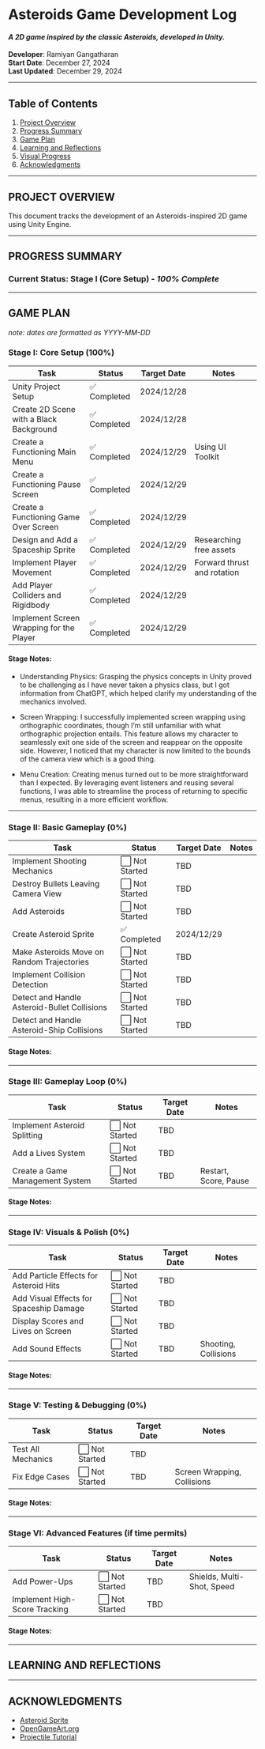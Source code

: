# **Asteroids Game Development Log**
#### _A 2D game inspired by the classic Asteroids, developed in Unity._

**Developer**: Ramiyan Gangatharan <br>
**Start Date**: December 27, 2024  <br>
**Last Updated**: December 29, 2024  <br>

---

## **Table of Contents**
1. [Project Overview](#project-overview)
2. [Progress Summary](#progress-summary)
3. [Game Plan](#game-plan)
4. [Learning and Reflections](#learning-and-reflections)
5. [Visual Progress](#visual-progress)
6. [Acknowledgments](#acknowledgments)

---

## **PROJECT OVERVIEW**
This document tracks the development of an Asteroids-inspired 2D game using Unity Engine. 

---

## **PROGRESS SUMMARY**
### Current Status: **Stage I (Core Setup)** - *100% Complete*  

---

## **GAME PLAN**

_note: dates are formatted as YYYY-MM-DD_

### **Stage I: Core Setup (100%)**
| Task                                       | Status       | Target Date         | Notes                         |
|--------------------------------------------|--------------|---------------------|-------------------------------|
| Unity Project Setup                        | ✅ Completed  | 2024/12/28   |                               |
| Create 2D Scene with a Black Background    | ✅ Completed  | 2024/12/28   |                               |
| Create a Functioning Main Menu             | ✅ Completed | 2024/12/29     | Using UI Toolkit              |
| Create a Functioning Pause Screen      | ✅ Completed | 2024/12/29    |                               |
| Create a Functioning Game Over Screen      | ✅ Completed | 2024/12/29    |                               |
| Design and Add a Spaceship Sprite          | ✅ Completed | 2024/12/29    | Researching free assets       |
| Implement Player Movement                  | ✅ Completed | 2024/12/29    | Forward thrust and rotation   |
| Add Player Colliders and Rigidbody         | ✅ Completed | 2024/12/29    |                               |
| Implement Screen Wrapping for the Player   | ✅ Completed | 2024/12/29    |                               |

#### Stage Notes:
- Understanding Physics: Grasping the physics concepts in Unity proved to be challenging as I have never taken a physics class, but I got information from ChatGPT, which helped clarify my understanding of the mechanics involved.

- Screen Wrapping: I successfully implemented screen wrapping using orthographic coordinates, though I’m still unfamiliar with what orthographic projection entails. This feature allows my character to seamlessly exit one side of the screen and reappear on the opposite side. However, I noticed that my character is now limited to the bounds of the camera view which is a good thing.

- Menu Creation: Creating menus turned out to be more straightforward than I expected. By leveraging event listeners and reusing several functions, I was able to streamline the process of returning to specific menus, resulting in a more efficient workflow.

---

### **Stage II: Basic Gameplay (0%)**
| Task                                       | Status       | Target Date         | Notes                         |
|--------------------------------------------|--------------|---------------------|-------------------------------|
| Implement Shooting Mechanics               | ⬜ Not Started | TBD    |                               |
| Destroy Bullets Leaving Camera View        | ⬜ Not Started | TBD    |                               |
| Add Asteroids                              | ⬜ Not Started | TBD    |                               |
| Create Asteroid Sprite                     | ✅ Completed | 2024/12/29    |                               |
| Make Asteroids Move on Random Trajectories | ⬜ Not Started | TBD    |                               |
| Implement Collision Detection              | ⬜ Not Started | TBD    |                               |
| Detect and Handle Asteroid-Bullet Collisions| ⬜ Not Started | TBD   |                               |
| Detect and Handle Asteroid-Ship Collisions | ⬜ Not Started | TBD    |                               |

#### Stage Notes:

---

### **Stage III: Gameplay Loop (0%)**
| Task                                       | Status       | Target Date         | Notes                         |
|--------------------------------------------|--------------|---------------------|-------------------------------|
| Implement Asteroid Splitting               | ⬜ Not Started | TBD    |                               |
| Add a Lives System                         | ⬜ Not Started | TBD    |                               |
| Create a Game Management System            | ⬜ Not Started | TBD    | Restart, Score, Pause         |

#### Stage Notes:

---

### **Stage IV: Visuals & Polish (0%)**
| Task                                       | Status       | Target Date         | Notes                         |
|--------------------------------------------|--------------|---------------------|-------------------------------|
| Add Particle Effects for Asteroid Hits     | ⬜ Not Started | TBD    |                               |
| Add Visual Effects for Spaceship Damage    | ⬜ Not Started | TBD    |                               |
| Display Scores and Lives on Screen         | ⬜ Not Started | TBD    |                               |
| Add Sound Effects                          | ⬜ Not Started | TBD    | Shooting, Collisions          |

#### Stage Notes:

---

### **Stage V: Testing & Debugging (0%)**
| Task                                       | Status       | Target Date         | Notes                         |
|--------------------------------------------|--------------|---------------------|-------------------------------|
| Test All Mechanics                         | ⬜ Not Started | TBD   |                               |
| Fix Edge Cases                             | ⬜ Not Started | TBD   | Screen Wrapping, Collisions   |

#### Stage Notes:

---

### **Stage VI: Advanced Features (if time permits)**
| Task                                       | Status       | Target Date         | Notes                         |
|--------------------------------------------|--------------|---------------------|-------------------------------|
| Add Power-Ups                              | ⬜ Not Started | TBD   | Shields, Multi-Shot, Speed    |
| Implement High-Score Tracking              | ⬜ Not Started | TBD   |                               |

#### Stage Notes:

---

## **LEARNING AND REFLECTIONS**

---

## **ACKNOWLEDGMENTS**
- [Asteroid Sprite](https://millionthvector.blogspot.com/p/free-sprites.html)
- [OpenGameArt.org](https://opengameart.org/)
- [Projectile Tutorial](https://youtu.be/8TqY6p-PRcs)
